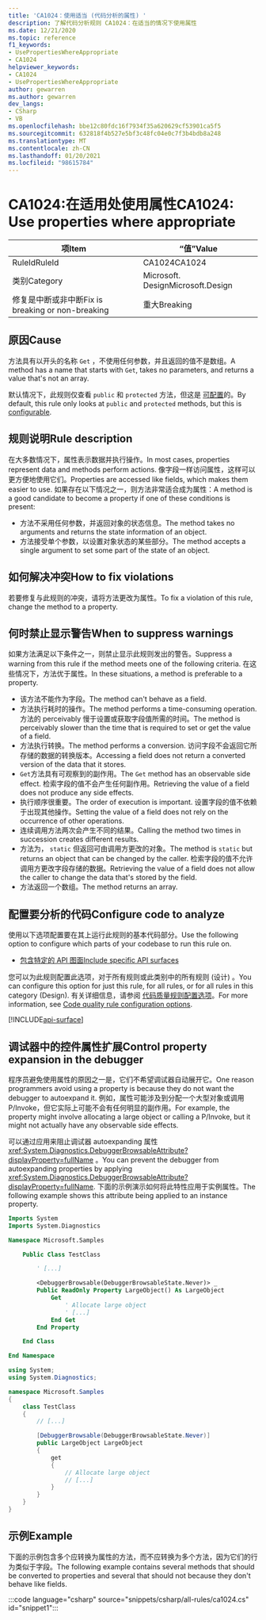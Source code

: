 ```yaml
---
title: 'CA1024：使用适当 (代码分析的属性) '
description: 了解代码分析规则 CA1024：在适当的情况下使用属性
ms.date: 12/21/2020
ms.topic: reference
f1_keywords:
- UsePropertiesWhereAppropriate
- CA1024
helpviewer_keywords:
- CA1024
- UsePropertiesWhereAppropriate
author: gewarren
ms.author: gewarren
dev_langs:
- CSharp
- VB
ms.openlocfilehash: bbe12c80fdc16f7934f35a620629cf53901ca5f5
ms.sourcegitcommit: 632818f4b527e5bf3c48fc04e0c7f3b4bdb8a248
ms.translationtype: MT
ms.contentlocale: zh-CN
ms.lasthandoff: 01/20/2021
ms.locfileid: "98615784"
---
```

# <a name="ca1024-use-properties-where-appropriate"></a><span data-ttu-id="3d41f-103">CA1024:在适用处使用属性</span><span class="sxs-lookup"><span data-stu-id="3d41f-103">CA1024: Use properties where appropriate</span></span>

| <span data-ttu-id="3d41f-104">项</span><span class="sxs-lookup"><span data-stu-id="3d41f-104">Item</span></span>                                     | <span data-ttu-id="3d41f-105">“值”</span><span class="sxs-lookup"><span data-stu-id="3d41f-105">Value</span></span>            |
|------------------------------------------|------------------|
| <span data-ttu-id="3d41f-106">RuleId</span><span class="sxs-lookup"><span data-stu-id="3d41f-106">RuleId</span></span>                                   | <span data-ttu-id="3d41f-107">CA1024</span><span class="sxs-lookup"><span data-stu-id="3d41f-107">CA1024</span></span>           |
| <span data-ttu-id="3d41f-108">类别</span><span class="sxs-lookup"><span data-stu-id="3d41f-108">Category</span></span>                                 | <span data-ttu-id="3d41f-109">Microsoft. Design</span><span class="sxs-lookup"><span data-stu-id="3d41f-109">Microsoft.Design</span></span> |
| <span data-ttu-id="3d41f-110">修复是中断或非中断</span><span class="sxs-lookup"><span data-stu-id="3d41f-110">Fix is breaking or non-breaking</span></span> | <span data-ttu-id="3d41f-111">重大</span><span class="sxs-lookup"><span data-stu-id="3d41f-111">Breaking</span></span>         |

## <a name="cause"></a><span data-ttu-id="3d41f-112">原因</span><span class="sxs-lookup"><span data-stu-id="3d41f-112">Cause</span></span>

<span data-ttu-id="3d41f-113">方法具有以开头的名称 `Get` ，不使用任何参数，并且返回的值不是数组。</span><span class="sxs-lookup"><span data-stu-id="3d41f-113">A method has a name that starts with `Get`, takes no parameters, and returns a value that's not an array.</span></span>

<span data-ttu-id="3d41f-114">默认情况下，此规则仅查看 `public` 和 `protected` 方法，但这是 [可配置](#configure-code-to-analyze)的。</span><span class="sxs-lookup"><span data-stu-id="3d41f-114">By default, this rule only looks at `public` and `protected` methods, but this is [configurable](#configure-code-to-analyze).</span></span>

## <a name="rule-description"></a><span data-ttu-id="3d41f-115">规则说明</span><span class="sxs-lookup"><span data-stu-id="3d41f-115">Rule description</span></span>

<span data-ttu-id="3d41f-116">在大多数情况下，属性表示数据并执行操作。</span><span class="sxs-lookup"><span data-stu-id="3d41f-116">In most cases, properties represent data and methods perform actions.</span></span> <span data-ttu-id="3d41f-117">像字段一样访问属性，这样可以更方便地使用它们。</span><span class="sxs-lookup"><span data-stu-id="3d41f-117">Properties are accessed like fields, which makes them easier to use.</span></span> <span data-ttu-id="3d41f-118">如果存在以下情况之一，则方法非常适合成为属性：</span><span class="sxs-lookup"><span data-stu-id="3d41f-118">A method is a good candidate to become a property if one of these conditions is present:</span></span>

- <span data-ttu-id="3d41f-119">方法不采用任何参数，并返回对象的状态信息。</span><span class="sxs-lookup"><span data-stu-id="3d41f-119">The method takes no arguments and returns the state information of an object.</span></span>
- <span data-ttu-id="3d41f-120">方法接受单个参数，以设置对象状态的某些部分。</span><span class="sxs-lookup"><span data-stu-id="3d41f-120">The method accepts a single argument to set some part of the state of an object.</span></span>

## <a name="how-to-fix-violations"></a><span data-ttu-id="3d41f-121">如何解决冲突</span><span class="sxs-lookup"><span data-stu-id="3d41f-121">How to fix violations</span></span>

<span data-ttu-id="3d41f-122">若要修复与此规则的冲突，请将方法更改为属性。</span><span class="sxs-lookup"><span data-stu-id="3d41f-122">To fix a violation of this rule, change the method to a property.</span></span>

## <a name="when-to-suppress-warnings"></a><span data-ttu-id="3d41f-123">何时禁止显示警告</span><span class="sxs-lookup"><span data-stu-id="3d41f-123">When to suppress warnings</span></span>

<span data-ttu-id="3d41f-124">如果方法满足以下条件之一，则禁止显示此规则发出的警告。</span><span class="sxs-lookup"><span data-stu-id="3d41f-124">Suppress a warning from this rule if the method meets one of the following criteria.</span></span> <span data-ttu-id="3d41f-125">在这些情况下，方法优于属性。</span><span class="sxs-lookup"><span data-stu-id="3d41f-125">In these situations, a method is preferable to a property.</span></span>

- <span data-ttu-id="3d41f-126">该方法不能作为字段。</span><span class="sxs-lookup"><span data-stu-id="3d41f-126">The method can't behave as a field.</span></span>
- <span data-ttu-id="3d41f-127">方法执行耗时的操作。</span><span class="sxs-lookup"><span data-stu-id="3d41f-127">The method performs a time-consuming operation.</span></span> <span data-ttu-id="3d41f-128">方法的 perceivably 慢于设置或获取字段值所需的时间。</span><span class="sxs-lookup"><span data-stu-id="3d41f-128">The method is perceivably slower than the time that is required to set or get the value of a field.</span></span>
- <span data-ttu-id="3d41f-129">方法执行转换。</span><span class="sxs-lookup"><span data-stu-id="3d41f-129">The method performs a conversion.</span></span> <span data-ttu-id="3d41f-130">访问字段不会返回它所存储的数据的转换版本。</span><span class="sxs-lookup"><span data-stu-id="3d41f-130">Accessing a field does not return a converted version of the data that it stores.</span></span>
- <span data-ttu-id="3d41f-131">`Get`方法具有可观察到的副作用。</span><span class="sxs-lookup"><span data-stu-id="3d41f-131">The `Get` method has an observable side effect.</span></span> <span data-ttu-id="3d41f-132">检索字段的值不会产生任何副作用。</span><span class="sxs-lookup"><span data-stu-id="3d41f-132">Retrieving the value of a field does not produce any side effects.</span></span>
- <span data-ttu-id="3d41f-133">执行顺序很重要。</span><span class="sxs-lookup"><span data-stu-id="3d41f-133">The order of execution is important.</span></span> <span data-ttu-id="3d41f-134">设置字段的值不依赖于出现其他操作。</span><span class="sxs-lookup"><span data-stu-id="3d41f-134">Setting the value of a field does not rely on the occurrence of other operations.</span></span>
- <span data-ttu-id="3d41f-135">连续调用方法两次会产生不同的结果。</span><span class="sxs-lookup"><span data-stu-id="3d41f-135">Calling the method two times in succession creates different results.</span></span>
- <span data-ttu-id="3d41f-136">方法为， `static` 但返回可由调用方更改的对象。</span><span class="sxs-lookup"><span data-stu-id="3d41f-136">The method is `static` but returns an object that can be changed by the caller.</span></span> <span data-ttu-id="3d41f-137">检索字段的值不允许调用方更改字段存储的数据。</span><span class="sxs-lookup"><span data-stu-id="3d41f-137">Retrieving the value of a field does not allow the caller to change the data that's stored by the field.</span></span>
- <span data-ttu-id="3d41f-138">方法返回一个数组。</span><span class="sxs-lookup"><span data-stu-id="3d41f-138">The method returns an array.</span></span>

## <a name="configure-code-to-analyze"></a><span data-ttu-id="3d41f-139">配置要分析的代码</span><span class="sxs-lookup"><span data-stu-id="3d41f-139">Configure code to analyze</span></span>

<span data-ttu-id="3d41f-140">使用以下选项配置要在其上运行此规则的基本代码部分。</span><span class="sxs-lookup"><span data-stu-id="3d41f-140">Use the following option to configure which parts of your codebase to run this rule on.</span></span>

- [<span data-ttu-id="3d41f-141">包含特定的 API 图面</span><span class="sxs-lookup"><span data-stu-id="3d41f-141">Include specific API surfaces</span></span>](#include-specific-api-surfaces)

<span data-ttu-id="3d41f-142">您可以为此规则配置此选项，对于所有规则或此类别中的所有规则 (设计) 。</span><span class="sxs-lookup"><span data-stu-id="3d41f-142">You can configure this option for just this rule, for all rules, or for all rules in this category (Design).</span></span> <span data-ttu-id="3d41f-143">有关详细信息，请参阅 [代码质量规则配置选项](../code-quality-rule-options.md)。</span><span class="sxs-lookup"><span data-stu-id="3d41f-143">For more information, see [Code quality rule configuration options](../code-quality-rule-options.md).</span></span>

[!INCLUDE[api-surface](~/includes/code-analysis/api-surface.md)]

## <a name="control-property-expansion-in-the-debugger"></a><span data-ttu-id="3d41f-144">调试器中的控件属性扩展</span><span class="sxs-lookup"><span data-stu-id="3d41f-144">Control property expansion in the debugger</span></span>

<span data-ttu-id="3d41f-145">程序员避免使用属性的原因之一是，它们不希望调试器自动展开它。</span><span class="sxs-lookup"><span data-stu-id="3d41f-145">One reason programmers avoid using a property is because they do not want the debugger to autoexpand it.</span></span> <span data-ttu-id="3d41f-146">例如，属性可能涉及到分配一个大型对象或调用 P/Invoke，但它实际上可能不会有任何明显的副作用。</span><span class="sxs-lookup"><span data-stu-id="3d41f-146">For example, the property might involve allocating a large object or calling a P/Invoke, but it might not actually have any observable side effects.</span></span>

<span data-ttu-id="3d41f-147">可以通过应用来阻止调试器 autoexpanding 属性 <xref:System.Diagnostics.DebuggerBrowsableAttribute?displayProperty=fullName> 。</span><span class="sxs-lookup"><span data-stu-id="3d41f-147">You can prevent the debugger from autoexpanding properties by applying <xref:System.Diagnostics.DebuggerBrowsableAttribute?displayProperty=fullName>.</span></span> <span data-ttu-id="3d41f-148">下面的示例演示如何将此特性应用于实例属性。</span><span class="sxs-lookup"><span data-stu-id="3d41f-148">The following example shows this attribute being applied to an instance property.</span></span>

```vb
Imports System
Imports System.Diagnostics

Namespace Microsoft.Samples

    Public Class TestClass

        ' [...]

        <DebuggerBrowsable(DebuggerBrowsableState.Never)> _
        Public ReadOnly Property LargeObject() As LargeObject
            Get
                ' Allocate large object
                ' [...]
            End Get
        End Property

    End Class

End Namespace
```

```csharp
using System;
using System.Diagnostics;

namespace Microsoft.Samples
{
    class TestClass
    {
        // [...]

        [DebuggerBrowsable(DebuggerBrowsableState.Never)]
        public LargeObject LargeObject
        {
            get
            {
                // Allocate large object
                // [...]
            }
        }
    }
}
```

## <a name="example"></a><span data-ttu-id="3d41f-149">示例</span><span class="sxs-lookup"><span data-stu-id="3d41f-149">Example</span></span>

<span data-ttu-id="3d41f-150">下面的示例包含多个应转换为属性的方法，而不应转换为多个方法，因为它们的行为类似于字段。</span><span class="sxs-lookup"><span data-stu-id="3d41f-150">The following example contains several methods that should be converted to properties and several that should not because they don't behave like fields.</span></span>

:::code language="csharp" source="snippets/csharp/all-rules/ca1024.cs" id="snippet1":::
